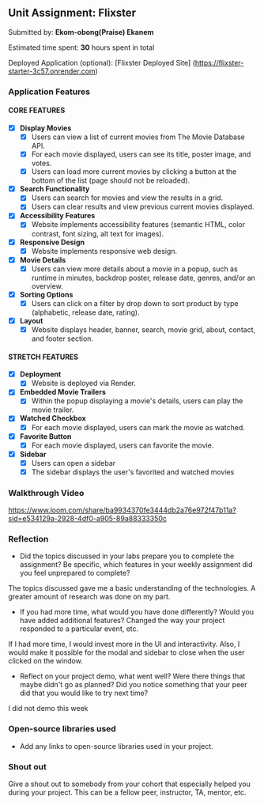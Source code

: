 ## Unit Assignment: Flixster

Submitted by: **Ekom-obong(Praise) Ekanem**

Estimated time spent: **30** hours spent in total

Deployed Application (optional): [Flixster Deployed Site] (https://flixster-starter-3c57.onrender.com)

### Application Features

#### CORE FEATURES


- [x] **Display Movies**
  - [x] Users can view a list of current movies from The Movie Database API.
  - [x] For each movie displayed, users can see its title, poster image, and votes.
  - [x] Users can load more current movies by clicking a button at the bottom of the list (page should not be reloaded).
- [x] **Search Functionality**
  - [x] Users can search for movies and view the results in a grid.
  - [x] Users can clear results and view previous current movies displayed.
- [x] **Accessibility Features**
  - [x] Website implements accessibility features (semantic HTML, color contrast, font sizing, alt text for images).
- [x] **Responsive Design**
  - [x] Website implements responsive web design.
- [x] **Movie Details**
  - [x] Users can view more details about a movie in a popup, such as runtime in minutes, backdrop poster, release date, genres, and/or an overview.
- [x] **Sorting Options**
  - [x] Users can click on a filter by drop down to sort product by type (alphabetic, release date, rating).
- [x] **Layout**
  - [x] Website displays header, banner, search, movie grid, about, contact, and footer section.

#### STRETCH FEATURES

- [x] **Deployment**
  - [x] Website is deployed via Render.
- [x] **Embedded Movie Trailers**
  - [x] Within the popup displaying a movie's details, users can play the movie trailer.
- [x] **Watched Checkbox**
  - [x] For each movie displayed, users can mark the movie as watched.
- [x] **Favorite Button**
  - [x] For each movie displayed, users can favorite the movie.
- [x] **Sidebar**
  - [x] Users can open a sidebar
  - [x] The sidebar displays the user's favorited and watched movies

### Walkthrough Video

https://www.loom.com/share/ba9934370fe3444db2a76e972f47b11a?sid=e534129a-2928-4df0-a905-89a88333350c

### Reflection

* Did the topics discussed in your labs prepare you to complete the assignment? Be specific, which features in your weekly assignment did you feel unprepared to complete?

The topics discussed gave me a basic understanding of the technologies. A greater amount of research was done on my part.

* If you had more time, what would you have done differently? Would you have added additional features? Changed the way your project responded to a particular event, etc.

If I had more time, I would invest more in the UI and interactivity. Also, I would make it possible for the modal and sidebar to close when the user clicked on the window.

* Reflect on your project demo, what went well? Were there things that maybe didn't go as planned? Did you notice something that your peer did that you would like to try next time?

I did not demo this week

### Open-source libraries used

- Add any links to open-source libraries used in your project.

### Shout out

Give a shout out to somebody from your cohort that especially helped you during your project. This can be a fellow peer, instructor, TA, mentor, etc.
